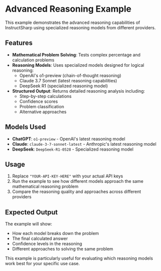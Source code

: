 # Advanced Reasoning Example

This example demonstrates the advanced reasoning capabilities of InstructSharp using specialized reasoning models from different providers.

## Features

- **Mathematical Problem Solving**: Tests complex percentage and calculation problems
- **Reasoning Models**: Uses specialized models designed for logical reasoning:
  - OpenAI's o1-preview (chain-of-thought reasoning)
  - Claude 3.7 Sonnet (latest reasoning capabilities)
  - DeepSeek R1 (specialized reasoning model)
- **Structured Output**: Returns detailed reasoning analysis including:
  - Step-by-step calculations
  - Confidence scores
  - Problem classification
  - Alternative approaches

## Models Used

- **ChatGPT**: `o1-preview` - OpenAI's latest reasoning model
- **Claude**: `claude-3-7-sonnet-latest` - Anthropic's latest reasoning model
- **DeepSeek**: `DeepSeek-R1-0528` - Specialized reasoning model

## Usage

1. Replace `"YOUR-API-KEY-HERE"` with your actual API keys
2. Run the example to see how different models approach the same mathematical reasoning problem
3. Compare the reasoning quality and approaches across different providers

## Expected Output

The example will show:
- How each model breaks down the problem
- The final calculated answer
- Confidence levels in the reasoning
- Different approaches to solving the same problem

This example is particularly useful for evaluating which reasoning models work best for your specific use case. 